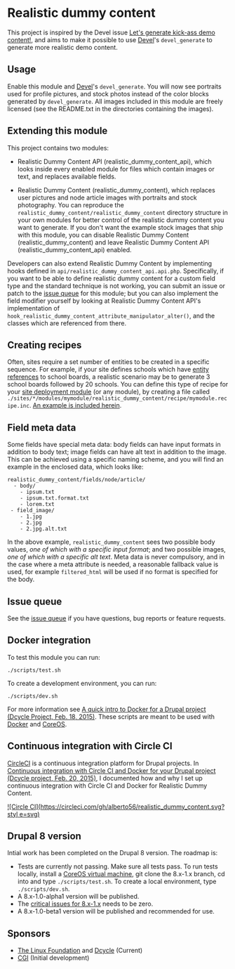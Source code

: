 Realistic dummy content
=======================

This project is inspired by the Devel issue [Let's generate kick-ass demo content!](https://drupal.org/node/1748302), and aims to make it possible to use [Devel](https://drupal.org/project/devel)'s `devel_generate` to generate more realistic demo content.

Usage
-----

Enable this module and [Devel](https://drupal.org/project/devel)'s `devel_generate`. You will now see portraits used for profile pictures, and stock photos instead of the color blocks generated by `devel_generate`. All images included in this module are freely licensed (see the README.txt in the directories containing the images).

Extending this module
---------------------

This project contains two modules:

 * Realistic Dummy Content API (realistic\_dummy\_content\_api), which looks inside every enabled module for files which contain images or text, and replaces available fields.

 * Realistic Dummy Content (realistic\_dummy\_content), which replaces user pictures and node article images with portraits and stock photography. You can reproduce the `realistic_dummy_content/realistic_dummy_content` directory structure in your own modules for better control of the realistic dummy content you want to generate. If you don't want the example stock images that ship with this module, you can disable Realistic Dummy Content (realistic\_dummy\_content) and leave Realistic Dummy Content API (realistic\_dummy\_content\_api) enabled.

Developers can also extend Realistic Dummy Content by implementing hooks defined in `api/realistic_dummy_content_api.api.php`. Specifically, if you want to be able to define realistic dummy content for a custom field type and the standard technique is not working, you can submit an issue or patch to the [issue queue](https://drupal.org/project/issues/2253941?categories=All) for this module; but you can also implement the field modifier yourself by looking at Realistic Dummy Content API's implementation of `hook_realistic_dummy_content_attribute_manipulator_alter()`, and the classes which are referenced from there.

Creating recipes
----------------

Often, sites require a set number of entities to be created in a specific sequence. For example, if your site defines schools which have [entity references](https://www.drupal.org/project/entityreference) to school boards, a realistic scenario may be to generate 3 school boards followed by 20 schools. You can define this type of recipe for your [site deployment module](http://dcycleproject.org/blog/44/what-site-deployment-module) (or any module), by creating a file called `./sites/*/modules/mymodule/realistic_dummy_content/recipe/mymodule.recipe.inc`. [An example is included herein](http://cgit.drupalcode.org/realistic_dummy_content/tree/realistic_dummy_content/recipe/realistic_dummy_content.recipe.inc).

Field meta data
---------------

Some fields have special meta data: body fields can have input formats in addition to body text; image fields can have alt text in addition to the image. This can be achieved using a specific naming scheme, and you will find an example in the enclosed data, which looks like:

    realistic_dummy_content/fields/node/article/
      - body/
        - ipsum.txt
        - ipsum.txt.format.txt
        - lorem.txt
     - field_image/
        - 1.jpg
        - 2.jpg
        - 2.jpg.alt.txt

In the above example, `realistic_dummy_content` sees two possible body values, _one of which with a specific input format_; and two possible images, _one of which with a specific alt text_. Meta data is never compulsory, and in the case where a meta attribute is needed, a reasonable fallback value is used, for example `filtered_html` will be used if no format is specified for the body.

Issue queue
----------

See the [issue queue](https://drupal.org/project/issues/2253941?categories=All) if you have questions, bug reports or feature requests.

Docker integration
--------

To test this module you can run:

    ./scripts/test.sh

To create a development environment, you can run:

    ./scripts/dev.sh

For more information see [A quick intro to Docker for a Drupal project (Dcycle Project, Feb. 18, 2015)](http://dcycleproject.org/blog/91/quick-intro-docker-drupal-project). These scripts are meant to be used with [Docker](https://www.docker.com) and [CoreOS](https://coreos.com).

Continuous integration with Circle CI
-----

[CircleCI](https://circleci.com/gh/alberto56/realistic_dummy_content) is a continuous integration platform for Drupal projects. In [Continuous integration with Circle CI and Docker for your Drupal project (Dcycle project, Feb. 20, 2015)](http://dcycleproject.org/blog/92/continuous-integration-circle-ci-and-docker-your-drupal-project), I documented how and why I set up continuous integration with Circle CI and Docker for Realistic Dummy Content.

[![Circle CI](https://circleci.com/gh/alberto56/realistic_dummy_content.svg?styl
e=svg)](https://circleci.com/gh/alberto56/realistic_dummy_content)

Drupal 8 version
-----

Intial work has been completed on the Drupal 8 version. The roadmap is:

 * Tests are currently not passing. Make sure all tests pass. To run tests locally, install a [CoreOS virtual machine](https://github.com/dcycleproject/coreos-vagrant), git clone the 8.x-1.x branch, cd into and type `./scripts/test.sh`. To create a local environment, type `./scripts/dev.sh`. 
 * A 8.x-1.0-alpha1 version will be published.
 * The [critical issues for 8.x-1.x](https://www.drupal.org/project/issues/realistic_dummy_content?text=&status=Open&priorities=400&categories=All&version=8.x&component=All) needs to be zero.
 * A 8.x-1.0-beta1 version will be published and recommended for use.

Sponsors
--------

 * [The Linux Foundation](http://www.linuxfoundation.org/) and [Dcycle](http://dcycleproject.org) (Current)
 * [CGI](http://cgi.com/) (Initial development)
